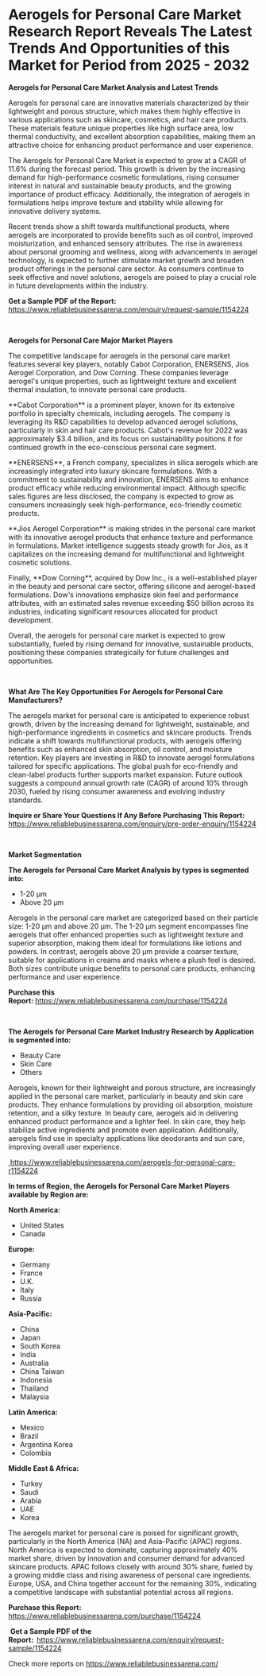 <p><h1>Aerogels for Personal Care Market Research Report Reveals The Latest Trends And Opportunities of this Market for Period from 2025 - 2032</h1></p><p><strong>Aerogels for Personal Care Market Analysis and Latest Trends</strong></p>
<p><p>Aerogels for personal care are innovative materials characterized by their lightweight and porous structure, which makes them highly effective in various applications such as skincare, cosmetics, and hair care products. These materials feature unique properties like high surface area, low thermal conductivity, and excellent absorption capabilities, making them an attractive choice for enhancing product performance and user experience. </p><p>The Aerogels for Personal Care Market is expected to grow at a CAGR of 11.6% during the forecast period. This growth is driven by the increasing demand for high-performance cosmetic formulations, rising consumer interest in natural and sustainable beauty products, and the growing importance of product efficacy. Additionally, the integration of aerogels in formulations helps improve texture and stability while allowing for innovative delivery systems.</p><p>Recent trends show a shift towards multifunctional products, where aerogels are incorporated to provide benefits such as oil control, improved moisturization, and enhanced sensory attributes. The rise in awareness about personal grooming and wellness, along with advancements in aerogel technology, is expected to further stimulate market growth and broaden product offerings in the personal care sector. As consumers continue to seek effective and novel solutions, aerogels are poised to play a crucial role in future developments within the industry.</p></p>
<p><strong>Get a Sample PDF of the Report:&nbsp;</strong> <a href="https://www.reliablebusinessarena.com/enquiry/request-sample/1154224?utm_campaign=2231&utm_medium=2&utm_source=Github&utm_content=ia&utm_term=10022025&utm_id=aerogels-for-personal-care">https://www.reliablebusinessarena.com/enquiry/request-sample/1154224</a></p>
<p>&nbsp;</p>
<p><strong>Aerogels for Personal Care Major Market Players</strong></p>
<p><p>The competitive landscape for aerogels in the personal care market features several key players, notably Cabot Corporation, ENERSENS, Jios Aerogel Corporation, and Dow Corning. These companies leverage aerogel's unique properties, such as lightweight texture and excellent thermal insulation, to innovate personal care products.</p><p>**Cabot Corporation** is a prominent player, known for its extensive portfolio in specialty chemicals, including aerogels. The company is leveraging its R&D capabilities to develop advanced aerogel solutions, particularly in skin and hair care products. Cabot's revenue for 2022 was approximately $3.4 billion, and its focus on sustainability positions it for continued growth in the eco-conscious personal care segment.</p><p>**ENERSENS**, a French company, specializes in silica aerogels which are increasingly integrated into luxury skincare formulations. With a commitment to sustainability and innovation, ENERSENS aims to enhance product efficacy while reducing environmental impact. Although specific sales figures are less disclosed, the company is expected to grow as consumers increasingly seek high-performance, eco-friendly cosmetic products.</p><p>**Jios Aerogel Corporation** is making strides in the personal care market with its innovative aerogel products that enhance texture and performance in formulations. Market intelligence suggests steady growth for Jios, as it capitalizes on the increasing demand for multifunctional and lightweight cosmetic solutions.  </p><p>Finally, **Dow Corning**, acquired by Dow Inc., is a well-established player in the beauty and personal care sector, offering silicone and aerogel-based formulations. Dow's innovations emphasize skin feel and performance attributes, with an estimated sales revenue exceeding $50 billion across its industries, indicating significant resources allocated for product development.</p><p>Overall, the aerogels for personal care market is expected to grow substantially, fueled by rising demand for innovative, sustainable products, positioning these companies strategically for future challenges and opportunities.</p></p>
<p>&nbsp;</p>
<p><strong>What Are The Key Opportunities For Aerogels for Personal Care Manufacturers?</strong></p>
<p><p>The aerogels market for personal care is anticipated to experience robust growth, driven by the increasing demand for lightweight, sustainable, and high-performance ingredients in cosmetics and skincare products. Trends indicate a shift towards multifunctional products, with aerogels offering benefits such as enhanced skin absorption, oil control, and moisture retention. Key players are investing in R&D to innovate aerogel formulations tailored for specific applications. The global push for eco-friendly and clean-label products further supports market expansion. Future outlook suggests a compound annual growth rate (CAGR) of around 10% through 2030, fueled by rising consumer awareness and evolving industry standards.</p></p>
<p><strong>Inquire or Share Your Questions If Any Before Purchasing This Report:</strong> <a href="https://www.reliablebusinessarena.com/enquiry/pre-order-enquiry/1154224?utm_campaign=2231&utm_medium=2&utm_source=Github&utm_content=ia&utm_term=10022025&utm_id=aerogels-for-personal-care">https://www.reliablebusinessarena.com/enquiry/pre-order-enquiry/1154224</a></p>
<p>&nbsp;</p>
<p><strong>Market Segmentation</strong></p>
<p><strong>The Aerogels for Personal Care Market Analysis by types is segmented into:</strong></p>
<p><ul><li>1-20 μm</li><li>Above 20 μm</li></ul></p>
<p><p>Aerogels in the personal care market are categorized based on their particle size: 1-20 μm and above 20 μm. The 1-20 μm segment encompasses fine aerogels that offer enhanced properties such as lightweight texture and superior absorption, making them ideal for formulations like lotions and powders. In contrast, aerogels above 20 μm provide a coarser texture, suitable for applications in creams and masks where a plush feel is desired. Both sizes contribute unique benefits to personal care products, enhancing performance and user experience.</p></p>
<p><strong>Purchase this Report:&nbsp;</strong><a href="https://www.reliablebusinessarena.com/purchase/1154224?utm_campaign=2231&utm_medium=2&utm_source=Github&utm_content=ia&utm_term=10022025&utm_id=aerogels-for-personal-care">https://www.reliablebusinessarena.com/purchase/1154224</a></p>
<p>&nbsp;</p>
<p><strong>The Aerogels for Personal Care Market Industry Research by Application is segmented into:</strong></p>
<p><ul><li>Beauty Care</li><li>Skin Care</li><li>Others</li></ul></p>
<p><p>Aerogels, known for their lightweight and porous structure, are increasingly applied in the personal care market, particularly in beauty and skin care products. They enhance formulations by providing oil absorption, moisture retention, and a silky texture. In beauty care, aerogels aid in delivering enhanced product performance and a lighter feel. In skin care, they help stabilize active ingredients and promote even application. Additionally, aerogels find use in specialty applications like deodorants and sun care, improving overall user experience.</p></p>
<p><a href="https://www.reliablebusinessarena.com/aerogels-for-personal-care-r1154224?utm_campaign=2231&utm_medium=2&utm_source=Github&utm_content=ia&utm_term=10022025&utm_id=aerogels-for-personal-care">&nbsp;https://www.reliablebusinessarena.com/aerogels-for-personal-care-r1154224</a></p>
<p><strong>In terms of Region, the Aerogels for Personal Care Market Players available by Region are:</strong></p>
<p>
    <p> <strong> North America: </strong>
        <ul>
            <li>United States</li>
            <li>Canada</li>
        </ul>
        </p> 
    <p> <strong> Europe: </strong>
        <ul>
            <li>Germany</li>
            <li>France</li>
            <li>U.K.</li>
            <li>Italy</li>
            <li>Russia</li>
        </ul>
        </p> 
    <p> <strong> Asia-Pacific: </strong>
        <ul>
            <li>China</li>
            <li>Japan</li>
            <li>South Korea</li>
            <li>India</li>
            <li>Australia</li>
            <li>China Taiwan</li>
            <li>Indonesia</li>
            <li>Thailand</li>
            <li>Malaysia</li>
        </ul>
        </p> 
    <p> <strong> Latin America: </strong>
        <ul>
            <li>Mexico</li>
            <li>Brazil</li>
            <li>Argentina Korea</li>
            <li>Colombia</li>
        </ul>
        </p> 
    <p> <strong> Middle East & Africa: </strong>
        <ul>
            <li>Turkey</li>
            <li>Saudi</li>
            <li>Arabia</li>
            <li>UAE</li>
            <li>Korea</li>
        </ul>
    </p>
    </p>
<p><p>The aerogels market for personal care is poised for significant growth, particularly in the North America (NA) and Asia-Pacific (APAC) regions. North America is expected to dominate, capturing approximately 40% market share, driven by innovation and consumer demand for advanced skincare products. APAC follows closely with around 30% share, fueled by a growing middle class and rising awareness of personal care ingredients. Europe, USA, and China together account for the remaining 30%, indicating a competitive landscape with substantial potential across all regions.</p></p>
<p><strong>Purchase this Report: </strong><a href="https://www.reliablebusinessarena.com/purchase/1154224?utm_campaign=2231&utm_medium=2&utm_source=Github&utm_content=ia&utm_term=10022025&utm_id=aerogels-for-personal-care">https://www.reliablebusinessarena.com/purchase/1154224</a></p>
<p>&nbsp;<strong>Get a Sample PDF of the Report:&nbsp;&nbsp;</strong><a href="https://www.reliablebusinessarena.com/enquiry/request-sample/1154224?utm_campaign=2231&utm_medium=2&utm_source=Github&utm_content=ia&utm_term=10022025&utm_id=aerogels-for-personal-care">https://www.reliablebusinessarena.com/enquiry/request-sample/1154224</a></p>
<p><strong></strong></p>
<p>Check more reports on <a href="https://www.reliablebusinessarena.com/?utm_campaign=2231&utm_medium=2&utm_source=Github&utm_content=ia&utm_term=10022025&utm_id=aerogels-for-personal-care">https://www.reliablebusinessarena.com/</a></p>